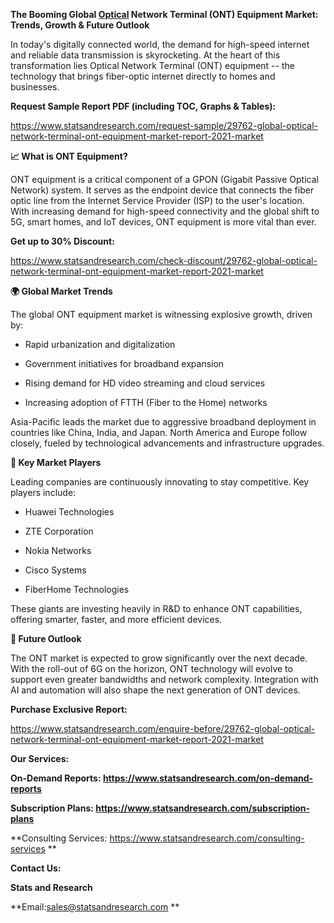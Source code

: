**The Booming Global
[Optical](https://www.statsandresearch.com/report/29762-global-optical-network-terminal-ont-equipment-market-report-2021-market)
Network Terminal (ONT) Equipment Market: Trends, Growth & Future
Outlook**

In today\'s digitally connected world, the demand for high-speed
internet and reliable data transmission is skyrocketing. At the heart of
this transformation lies Optical Network Terminal (ONT) equipment -- the
technology that brings fiber-optic internet directly to homes and
businesses.

**Request Sample Report PDF (including TOC, Graphs & Tables):**

<https://www.statsandresearch.com/request-sample/29762-global-optical-network-terminal-ont-equipment-market-report-2021-market>

**📈 What is ONT Equipment?**

ONT equipment is a critical component of a GPON (Gigabit Passive Optical
Network) system. It serves as the endpoint device that connects the
fiber optic line from the Internet Service Provider (ISP) to the user\'s
location. With increasing demand for high-speed connectivity and the
global shift to 5G, smart homes, and IoT devices, ONT equipment is more
vital than ever.

**Get up to 30% Discount:**

<https://www.statsandresearch.com/check-discount/29762-global-optical-network-terminal-ont-equipment-market-report-2021-market>

**🌍 Global Market Trends**

The global ONT equipment market is witnessing explosive growth, driven
by:

-   Rapid urbanization and digitalization

-   Government initiatives for broadband expansion

-   Rising demand for HD video streaming and cloud services

-   Increasing adoption of FTTH (Fiber to the Home) networks

Asia-Pacific leads the market due to aggressive broadband deployment in
countries like China, India, and Japan. North America and Europe follow
closely, fueled by technological advancements and infrastructure
upgrades.

**🔧 Key Market Players**

Leading companies are continuously innovating to stay competitive. Key
players include:

-   Huawei Technologies

-   ZTE Corporation

-   Nokia Networks

-   Cisco Systems

-   FiberHome Technologies

These giants are investing heavily in R&D to enhance ONT capabilities,
offering smarter, faster, and more efficient devices.

**🚀 Future Outlook**

The ONT market is expected to grow significantly over the next decade.
With the roll-out of 6G on the horizon, ONT technology will evolve to
support even greater bandwidths and network complexity. Integration with
AI and automation will also shape the next generation of ONT devices.

**Purchase Exclusive Report:**

<https://www.statsandresearch.com/enquire-before/29762-global-optical-network-terminal-ont-equipment-market-report-2021-market>

**Our Services:**

**On-Demand Reports:
<https://www.statsandresearch.com/on-demand-reports>**

**Subscription Plans:
<https://www.statsandresearch.com/subscription-plans>**

**Consulting Services:
<https://www.statsandresearch.com/consulting-services> **

**Contact Us:**

**Stats and Research**

**Email:sales@statsandresearch.com **

